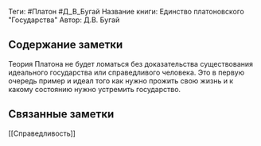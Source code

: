 Теги: #Платон #Д_В_Бугай 
Название книги: Единство платоновского "Государства"
Автор: Д.В. Бугай
## Содержание заметки
Теория Платона не будет ломаться без доказательства существования идеального государства или справедливого человека. Это в первую очередь пример и идеал того как нужно прожить свою жизнь и к какому состоянию нужно устремить государство.
## Связанные заметки
[[Справедливость]]